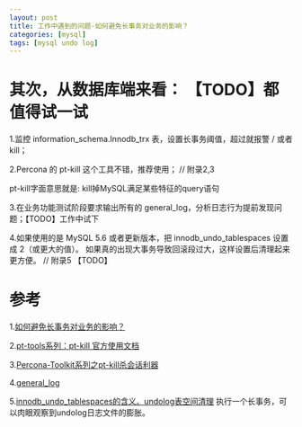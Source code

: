 ```yaml
---
layout: post
title: 工作中遇到的问题-如何避免长事务对业务的影响？
categories: [mysql]
tags: [mysql undo log]
---
```


# 其次，从数据库端来看： 【TODO】都值得试一试
1.监控 information_schema.Innodb_trx 表，设置长事务阈值，超过就报警 / 或者 kill；

2.Percona 的 pt-kill 这个工具不错，推荐使用； // 附录2,3

pt-kill字面意思就是: kill掉MySQL满足某些特征的query语句

3.在业务功能测试阶段要求输出所有的 general_log，分析日志行为提前发现问题；【TODO】工作中试下

4.如果使用的是 MySQL 5.6 或者更新版本，把 innodb_undo_tablespaces 设置成 2（或更大的值）。
如果真的出现大事务导致回滚段过大，这样设置后清理起来更方便。 // 附录5 【TODO】

# 参考
1.[如何避免长事务对业务的影响？](https://time.geekbang.org/column/article/69236)

2.[pt-tools系列：pt-kill 官方使用文档](https://developer.aliyun.com/article/672763)

3.[Percona-Toolkit系列之pt-kill杀会话利器](https://www.fordba.com/percona-toolkit-pt-kill.html)

4.[general_log]()

5.[innodb_undo_tablespaces的含义。undolog表空间清理](https://www.google.com/search?q=innodb_undo_tablespaces+%E4%BD%BF%E7%94%A8%E6%B8%85%E7%90%86)
执行一个长事务，可以肉眼观察到undolog日志文件的膨胀。